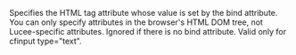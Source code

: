 Specifies the HTML tag attribute whose value is
set by the bind attribute. You can only specify
attributes in the browser's HTML DOM tree, not
Lucee-specific attributes.
Ignored if there is no bind attribute.
Valid only for cfinput type="text".
